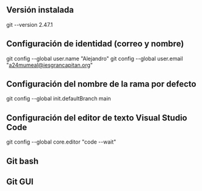 ## Versión instalada
git --version 2.47.1
## Configuración de identidad (correo y nombre)
git config --global user.name "Alejandro"
git config --global user.email "a24mumeal@iesgrancapitan.org"
## Configuración del nombre de la rama por defecto
git config --global init.defaultBranch main
## Configuración del editor de texto Visual Studio Code
git config --global core.editor "code --wait"
## Git bash
## Git GUI